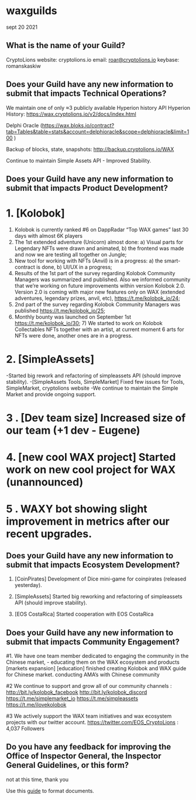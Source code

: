 # waxguilds
sept 20 2021


## What is the name of your Guild?

CryptoLions
 website: cryptolions.io
email: roar@cryptolions.io
keybase: romanskaskiw



## Does your Guild have any new information to submit that impacts Technical Operations?

We maintain one of only ≈3 publicly available Hyperion history API
Hyperion History:  https://wax.cryptolions.io/v2/docs/index.html

Delphi Oracle (https://wax.bloks.io/contract?tab=Tables&table=stats&account=delphioracle&scope=delphioracle&limit=100 )

Backup of blocks, state, snapshots: http://backup.cryptolions.io/WAX
 
Continue to maintain Simple Assets API - Improved Stability. 



## Does your Guild have any new information to submit that impacts Product Development?

# 1. [Kolobok]  
1) Kolobok is currently ranked #6 on DappRadar “Top WAX games” last 30 days with almost 6K players 
2) The 1st extended adventure (Unicorn) almost done: a) Visual parts for Legendary NFTs were drawn and animated, b) the frontend was made and now we are testing all together on Jungle; 
3) New tool for working with NFTs (Anvil) is in a progress: a) the smart-contract is done, b) UI/UX in a progress; 
4) Results of the 1st part of the survey regarding Kolobok Community Managers was summarized and published. Also we informed community that we’re working on future improvements within version Kolobok 2.0. Version 2.0 is coming with major new features only on WAX (extended adventures, legendary prizes, anvil, etc), https://t.me/kolobok_io/24; 
5) 2nd part of the survey regarding Kolobok Community Managers was published https://t.me/kolobok_io/25; 
6) Monthly bounty was launched on September 1st https://t.me/kolobok_io/30; 7) We started to work on Kolobok Collectables NFTs together with an artist, at current moment 6 arts for NFTs were done, another ones are in a progress.

# 2. [SimpleAssets] 
-Started big rework and refactoring of simpleassets API (should improve stability). 
-[SimpleAssets Tools, SimpleMarket] Fixed few issues for Tools, SimpleMarket, cryptolions 
website 
-We continue to maintain the Simple Market and provide ongoing support.  

# 3 . [Dev team size] Increased size of our team (+1 dev - Eugene)

# 4. [new cool WAX project] Started work on new cool project for WAX (unannounced)

# 5 . WAXY bot showing slight improvement in metrics after our recent upgrades. 
 
  

## Does your Guild have any new information to submit that impacts Ecosystem Development?

1. [CoinPirates] Development of Dice mini-game for coinpirates (released yesterday). 

2. [SimpleAssets] Started big reworking and refactoring of simpleassets API (should improve stability). 

3. [EOS CostaRica] Started cooperation with EOS CostaRica 



## Does your Guild have any new information to submit that impacts Community Engagement?

#1. We have one team member dedicated to engaging the community in the Chinese market, - 
educating them on the WAX ecosystem and products 
 [markets expansion] [education] finished creating Kolobok and WAX guide for Chinese market. 
conducting AMA’s with Chinese community 

#2 We continue to support and grow all of our community channels :
http://bit.ly/kolobok_facebook
http://bit.ly/kolobok_discord
https://t.me/simplemarket_io
https://t.me/simpleassets
https://t.me/ilovekolobok

#3  We actively support the WAX team initiatives and wax ecosystem projects with our twitter account.
 https://twitter.com/EOS_CryptoLions :
4,037  Followers



## Do you have any feedback for improving the Office of Inspector General, the Inspector General Guidelines, or this form?

not at this time, thank you 


Use this [guide](https://docs.github.com/en/github/writing-on-github/getting-started-with-writing-and-formatting-on-github/basic-writing-and-formatting-syntax) to format documents.
